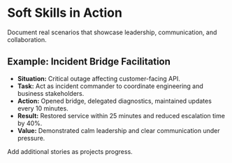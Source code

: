 # Soft Skills in Action

Document real scenarios that showcase leadership, communication, and collaboration.

## Example: Incident Bridge Facilitation
- **Situation:** Critical outage affecting customer-facing API.
- **Task:** Act as incident commander to coordinate engineering and business stakeholders.
- **Action:** Opened bridge, delegated diagnostics, maintained updates every 10 minutes.
- **Result:** Restored service within 25 minutes and reduced escalation time by 40%.
- **Value:** Demonstrated calm leadership and clear communication under pressure.

Add additional stories as projects progress.

